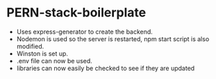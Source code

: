 # PERN-stack-boilerplate

- Uses express-generator to create the backend.
- Nodemon is used so the server is restarted, npm start script is also modified.
- Winston is set up.  
- .env file can now be used.  
- libraries can now easily be checked to see if they are updated